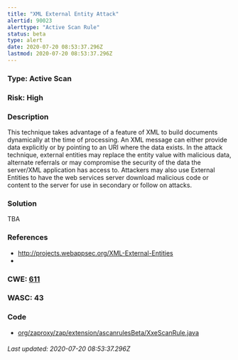 ```yaml
---
title: "XML External Entity Attack"
alertid: 90023
alerttype: "Active Scan Rule"
status: beta
type: alert
date: 2020-07-20 08:53:37.296Z
lastmod: 2020-07-20 08:53:37.296Z
---
```

### Type: Active Scan

### Risk: High

### Description

This technique takes advantage of a feature of XML to build documents dynamically at the time of processing. An XML message can either provide data explicitly or by pointing to an URI where the data exists. In the attack technique, external entities may replace the entity value with malicious data, alternate referrals or may compromise the security of the data the server/XML application has access to.
	Attackers may also use External Entities to have the web services server download malicious code or content to the server for use in secondary or follow on attacks.

### Solution

TBA

### References

* http://projects.webappsec.org/XML-External-Entities
* 

### CWE: [611](https://cwe.mitre.org/data/definitions/611.html)

### WASC:  43

### Code

 * [org/zaproxy/zap/extension/ascanrulesBeta/XxeScanRule.java](https://github.com/zaproxy/zap-extensions/blob/master/addOns/ascanrulesBeta/src/main/java/org/zaproxy/zap/extension/ascanrulesBeta/XxeScanRule.java)

###### Last updated: 2020-07-20 08:53:37.296Z
